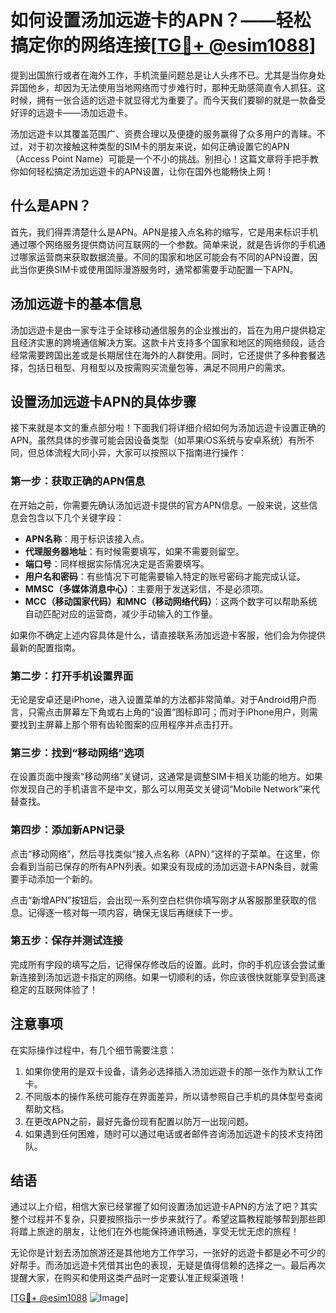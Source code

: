 # 如何设置汤加远遊卡的APN？——轻松搞定你的网络连接[[TG💪+ @esim1088](https://t.me/s/esim1088)]

提到出国旅行或者在海外工作，手机流量问题总是让人头疼不已。尤其是当你身处异国他乡，却因为无法使用当地网络而寸步难行时，那种无助感简直令人抓狂。这时候，拥有一张合适的远遊卡就显得尤为重要了。而今天我们要聊的就是一款备受好评的远遊卡——汤加远遊卡。

汤加远遊卡以其覆盖范围广、资费合理以及便捷的服务赢得了众多用户的青睐。不过，对于初次接触这种类型的SIM卡的朋友来说，如何正确设置它的APN（Access Point Name）可能是一个不小的挑战。别担心！这篇文章将手把手教你如何轻松搞定汤加远遊卡的APN设置，让你在国外也能畅快上网！

## 什么是APN？

首先，我们得弄清楚什么是APN。APN是接入点名称的缩写，它是用来标识手机通过哪个网络服务提供商访问互联网的一个参数。简单来说，就是告诉你的手机通过哪家运营商来获取数据流量。不同的国家和地区可能会有不同的APN设置，因此当你更换SIM卡或使用国际漫游服务时，通常都需要手动配置一下APN。

## 汤加远遊卡的基本信息

汤加远遊卡是由一家专注于全球移动通信服务的企业推出的，旨在为用户提供稳定且经济实惠的跨境通信解决方案。这款卡片支持多个国家和地区的网络频段，适合经常需要跨国出差或是长期居住在海外的人群使用。同时，它还提供了多种套餐选择，包括日租型、月租型以及按需购买流量包等，满足不同用户的需求。

## 设置汤加远遊卡APN的具体步骤

接下来就是本文的重点部分啦！下面我们将详细介绍如何为汤加远遊卡设置正确的APN。虽然具体的步骤可能会因设备类型（如苹果iOS系统与安卓系统）有所不同，但总体流程大同小异，大家可以按照以下指南进行操作：

### 第一步：获取正确的APN信息

在开始之前，你需要先确认汤加远遊卡提供的官方APN信息。一般来说，这些信息会包含以下几个关键字段：
- **APN名称**：用于标识该接入点。
- **代理服务器地址**：有时候需要填写，如果不需要则留空。
- **端口号**：同样根据实际情况决定是否需要填写。
- **用户名和密码**：有些情况下可能需要输入特定的账号密码才能完成认证。
- **MMSC（多媒体消息中心）**：主要用于发送彩信，不是必须项。
- **MCC（移动国家代码）和MNC（移动网络代码）**：这两个数字可以帮助系统自动匹配对应的运营商，减少手动输入的工作量。

如果你不确定上述内容具体是什么，请直接联系汤加远遊卡客服，他们会为你提供最新的配置指南。

### 第二步：打开手机设置界面

无论是安卓还是iPhone，进入设置菜单的方法都非常简单。对于Android用户而言，只需点击屏幕左下角或右上角的“设置”图标即可；而对于iPhone用户，则需要找到主屏幕上那个带有齿轮图案的应用程序并点击打开。

### 第三步：找到“移动网络”选项

在设置页面中搜索“移动网络”关键词，这通常是调整SIM卡相关功能的地方。如果你发现自己的手机语言不是中文，那么可以用英文关键词“Mobile Network”来代替查找。

### 第四步：添加新APN记录

点击“移动网络”，然后寻找类似“接入点名称（APN）”这样的子菜单。在这里，你会看到当前已保存的所有APN列表。如果没有现成的汤加远遊卡APN条目，就需要手动添加一个新的。

点击“新增APN”按钮后，会出现一系列空白栏供你填写刚才从客服那里获取的信息。记得逐一核对每一项内容，确保无误后再继续下一步。

### 第五步：保存并测试连接

完成所有字段的填写之后，记得保存修改后的设置。此时，你的手机应该会尝试重新连接到汤加远遊卡指定的网络。如果一切顺利的话，你应该很快就能享受到高速稳定的互联网体验了！

## 注意事项

在实际操作过程中，有几个细节需要注意：
1. 如果你使用的是双卡设备，请务必选择插入汤加远遊卡的那一张作为默认工作卡。
2. 不同版本的操作系统可能存在界面差异，所以请参照自己手机的具体型号查阅帮助文档。
3. 在更改APN之前，最好先备份现有配置以防万一出现问题。
4. 如果遇到任何困难，随时可以通过电话或者邮件咨询汤加远遊卡的技术支持团队。

## 结语

通过以上介绍，相信大家已经掌握了如何设置汤加远遊卡APN的方法了吧？其实整个过程并不复杂，只要按照指示一步步来就行了。希望这篇教程能够帮到那些即将踏上旅途的朋友，让他们在外也能保持通讯畅通，享受无忧无虑的旅程！

无论你是计划去汤加旅游还是其他地方工作学习，一张好的远遊卡都是必不可少的好帮手。而汤加远遊卡凭借其出色的表现，无疑是值得信赖的选择之一。最后再次提醒大家，在购买和使用这类产品时一定要认准正规渠道哦！

[[TG💪+ @esim1088](https://t.me/s/esim1088) ![Image](https://i.postimg.cc/4NQfJmqS/Snipaste-2025-05-13-00-14-12.png)]